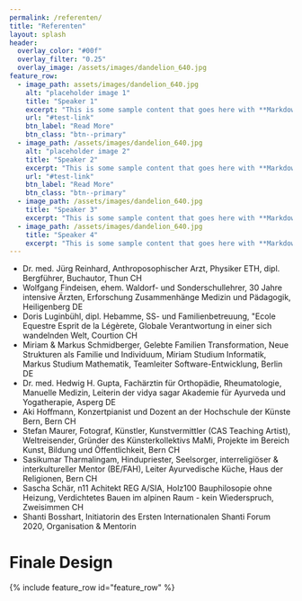 ```yaml
---
permalink: /referenten/
title: "Referenten"
layout: splash
header:
  overlay_color: "#00f"
  overlay_filter: "0.25"
  overlay_image: /assets/images/dandelion_640.jpg
feature_row:
  - image_path: assets/images/dandelion_640.jpg
    alt: "placeholder image 1"
    title: "Speaker 1"
    excerpt: "This is some sample content that goes here with **Markdown** formatting."
    url: "#test-link"
    btn_label: "Read More"
    btn_class: "btn--primary"
  - image_path: /assets/images/dandelion_640.jpg
    alt: "placeholder image 2"
    title: "Speaker 2"
    excerpt: "This is some sample content that goes here with **Markdown** formatting."
    url: "#test-link"
    btn_label: "Read More"
    btn_class: "btn--primary"
  - image_path: /assets/images/dandelion_640.jpg
    title: "Speaker 3"
    excerpt: "This is some sample content that goes here with **Markdown** formatting."
  - image_path: /assets/images/dandelion_640.jpg
    title: "Speaker 4"
    excerpt: "This is some sample content that goes here with **Markdown** formatting."
---
```


- Dr. med. Jürg Reinhard, Anthroposophischer Arzt, Physiker ETH, dipl. Bergführer, Buchautor, Thun CH
- Wolfgang Findeisen, ehem. Waldorf- und Sonderschullehrer, 30 Jahre intensive Ärzten,
  Erforschung Zusammenhänge Medizin und Pädagogik, Heiligenberg DE
- Doris Luginbühl, dipl. Hebamme, SS- und Familienbetreuung, "Ecole Equestre Esprit de la Légèrete,
  Globale Verantwortung in einer sich wandelnden Welt, Courtion CH
- Miriam & Markus Schmidberger, Gelebte Familien Transformation, Neue Strukturen als Familie und
  Individuum,
  Miriam Studium Informatik, Markus Studium Mathematik, Teamleiter Software-Entwicklung, Berlin DE
- Dr. med. Hedwig H. Gupta, Fachärztin für Orthopädie, Rheumatologie, Manuelle Medizin, Leiterin der
  vidya sagar Akademie für Ayurveda und Yogatherapie, Asperg DE  
- Aki Hoffmann, Konzertpianist und Dozent an der Hochschule der Künste Bern, Bern CH
- Stefan Maurer, Fotograf, Künstler, Kunstvermittler (CAS Teaching Artist), Weltreisender, Gründer des
  Künsterkollektivs MaMi, Projekte im Bereich Kunst, Bildung und Öffentlichkeit, Bern CH
- Sasikumar Tharmalingam, Hindupriester, Seelsorger, interreligiöser & interkultureller Mentor (BE/FAH),
  Leiter Ayurvedische Küche, Haus der Religionen, Bern CH
- Sascha Schär, n11 Achitekt REG A/SIA, Holz100 Bauphilosopie ohne Heizung, Verdichtetes Bauen
  im alpinen Raum - kein Wiederspruch, Zweisimmen CH
- Shanti Bosshart, Initiatorin des Ersten Internationalen Shanti Forum 2020, Organisation & Mentorin



# Finale Design

{% include feature_row id="feature_row" %}
